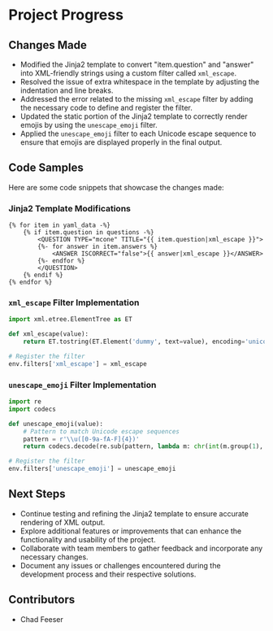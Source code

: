 # Project Progress

## Changes Made

- Modified the Jinja2 template to convert "item.question" and "answer" into XML-friendly strings using a custom filter called `xml_escape`.
- Resolved the issue of extra whitespace in the template by adjusting the indentation and line breaks.
- Addressed the error related to the missing `xml_escape` filter by adding the necessary code to define and register the filter.
- Updated the static portion of the Jinja2 template to correctly render emojis by using the `unescape_emoji` filter.
- Applied the `unescape_emoji` filter to each Unicode escape sequence to ensure that emojis are displayed properly in the final output.

## Code Samples

Here are some code snippets that showcase the changes made:

### Jinja2 Template Modifications

```jinja2
{% for item in yaml_data -%}
    {% if item.question in questions -%}
        <QUESTION TYPE="mcone" TITLE="{{ item.question|xml_escape }}">
        {%- for answer in item.answers %}
            <ANSWER ISCORRECT="false">{{ answer|xml_escape }}</ANSWER>
        {%- endfor %}
        </QUESTION>
    {% endif %}
{% endfor %}
```

### `xml_escape` Filter Implementation

```python
import xml.etree.ElementTree as ET

def xml_escape(value):
    return ET.tostring(ET.Element('dummy', text=value), encoding='unicode')

# Register the filter
env.filters['xml_escape'] = xml_escape
```

### `unescape_emoji` Filter Implementation

```python
import re
import codecs

def unescape_emoji(value):
    # Pattern to match Unicode escape sequences
    pattern = r'\\u([0-9a-fA-F]{4})'
    return codecs.decode(re.sub(pattern, lambda m: chr(int(m.group(1), 16)), value), 'unicode_escape')

# Register the filter
env.filters['unescape_emoji'] = unescape_emoji
```

## Next Steps

- Continue testing and refining the Jinja2 template to ensure accurate rendering of XML output.
- Explore additional features or improvements that can enhance the functionality and usability of the project.
- Collaborate with team members to gather feedback and incorporate any necessary changes.
- Document any issues or challenges encountered during the development process and their respective solutions.

## Contributors

- Chad Feeser
